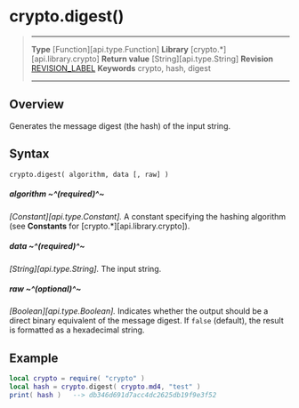 # crypto.digest()

> --------------------- ------------------------------------------------------------------------------------------
> __Type__              [Function][api.type.Function]
> __Library__           [crypto.*][api.library.crypto]
> __Return value__      [String][api.type.String]
> __Revision__          [REVISION_LABEL](REVISION_URL)
> __Keywords__          crypto, hash, digest
> --------------------- ------------------------------------------------------------------------------------------


## Overview

Generates the message digest (the hash) of the input string.

## Syntax

	crypto.digest( algorithm, data [, raw] )

##### algorithm ~^(required)^~
_[Constant][api.type.Constant]._ A constant specifying the hashing algorithm (see __Constants__ for [crypto.*][api.library.crypto]).

##### data ~^(required)^~
_[String][api.type.String]._ The input string.

##### raw ~^(optional)^~
_[Boolean][api.type.Boolean]._ Indicates whether the output should be a direct binary equivalent of the message digest. If `false` (default), the result is formatted as a hexadecimal string.


## Example

``````lua
local crypto = require( "crypto" )
local hash = crypto.digest( crypto.md4, "test" )
print( hash )	--> db346d691d7acc4dc2625db19f9e3f52
``````